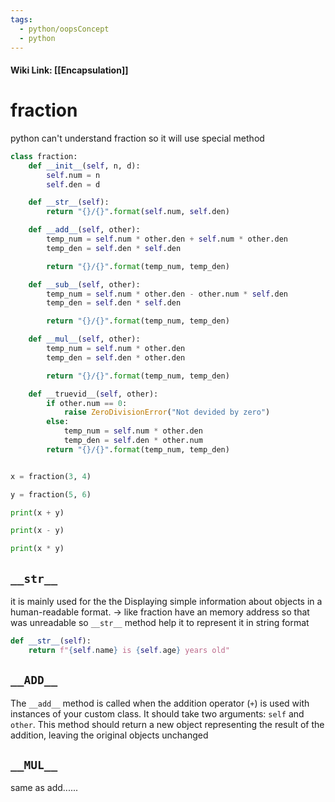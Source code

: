 ```yaml
---
tags:
  - python/oopsConcept
  - python
---
```


#### Wiki Link: [[Encapsulation]]

# fraction
python can't understand fraction so it will use special method 

```python
class fraction:
    def __init__(self, n, d):
        self.num = n
        self.den = d

    def __str__(self):
        return "{}/{}".format(self.num, self.den)

    def __add__(self, other):
        temp_num = self.num * other.den + self.num * other.den
        temp_den = self.den * self.den

        return "{}/{}".format(temp_num, temp_den)

    def __sub__(self, other):
        temp_num = self.num * other.den - other.num * self.den
        temp_den = self.den * self.den

        return "{}/{}".format(temp_num, temp_den)

    def __mul__(self, other):
        temp_num = self.num * other.den
        temp_den = self.den * other.den

        return "{}/{}".format(temp_num, temp_den)

    def __truevid__(self, other):
        if other.num == 0:
            raise ZeroDivisionError("Not devided by zero")
        else:
            temp_num = self.num * other.den
            temp_den = self.den * other.num
        return "{}/{}".format(temp_num, temp_den)


x = fraction(3, 4)

y = fraction(5, 6)

print(x + y)

print(x - y)

print(x * y)
```

## `__str__`
it is mainly used for the the Displaying simple information about objects in a human-readable format.
-> like fraction have an memory address so that was unreadable so `__str__` method help it to represent it in string format
```python
def __str__(self):
    return f"{self.name} is {self.age} years old"
```

## `__ADD__`
The `__add__` method is called when the addition operator (`+`) is used with instances of your custom class. It should take two arguments: `self` and `other`. This method should return a new object representing the result of the addition, leaving the original objects unchanged

## `__MUL__`
same as add......
